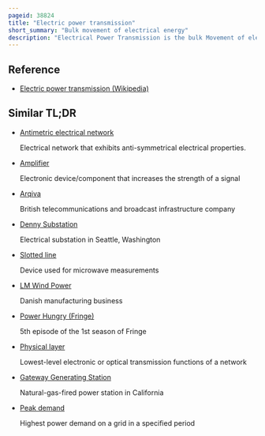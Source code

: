 ```yaml
---
pageid: 38824
title: "Electric power transmission"
short_summary: "Bulk movement of electrical energy"
description: "Electrical Power Transmission is the bulk Movement of electrical Energy from a Generator Site such as a Power Plant to an electrical Substation. The interconnected Lines that facilitate this Movement form a Transmission Network. This is distinct from local wiring between high-voltage Substations and Customers which is generally referred to as electric Power Distribution. The combined Transmission and Distribution Network is Part of the Electricity Grid known as the electrical Grid."
---
```


## Reference

- [Electric power transmission (Wikipedia)](https://en.wikipedia.org/?curid=38824)

## Similar TL;DR

- [Antimetric electrical network](/tldr/en/antimetric-electrical-network)

  Electrical network that exhibits anti-symmetrical electrical properties.

- [Amplifier](/tldr/en/amplifier)

  Electronic device/component that increases the strength of a signal

- [Arqiva](/tldr/en/arqiva)

  British telecommunications and broadcast infrastructure company

- [Denny Substation](/tldr/en/denny-substation)

  Electrical substation in Seattle, Washington

- [Slotted line](/tldr/en/slotted-line)

  Device used for microwave measurements

- [LM Wind Power](/tldr/en/lm-wind-power)

  Danish manufacturing business

- [Power Hungry (Fringe)](/tldr/en/power-hungry-fringe)

  5th episode of the 1st season of Fringe

- [Physical layer](/tldr/en/physical-layer)

  Lowest-level electronic or optical transmission functions of a network

- [Gateway Generating Station](/tldr/en/gateway-generating-station)

  Natural-gas-fired power station in California

- [Peak demand](/tldr/en/peak-demand)

  Highest power demand on a grid in a specified period
